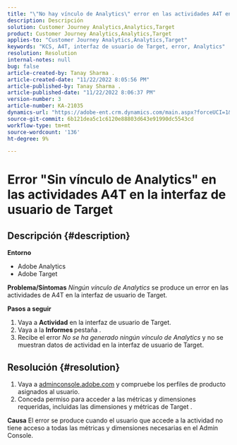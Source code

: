 ```yaml
---
title: "\"No hay vínculo de Analytics\" error en las actividades A4T en la interfaz de usuario de Target"
description: Descripción
solution: Customer Journey Analytics,Analytics,Target
product: Customer Journey Analytics,Analytics,Target
applies-to: "Customer Journey Analytics,Analytics,Target"
keywords: "KCS, A4T, interfaz de usuario de Target, error, Analytics"
resolution: Resolution
internal-notes: null
bug: false
article-created-by: Tanay Sharma .
article-created-date: "11/22/2022 8:05:56 PM"
article-published-by: Tanay Sharma .
article-published-date: "11/22/2022 8:06:37 PM"
version-number: 3
article-number: KA-21035
dynamics-url: "https://adobe-ent.crm.dynamics.com/main.aspx?forceUCI=1&pagetype=entityrecord&etn=knowledgearticle&id=d5858012-a16a-ed11-9561-6045bd006a22"
source-git-commit: 6b121dea5c1c6120e88803d643e91990dc5543cd
workflow-type: tm+mt
source-wordcount: '136'
ht-degree: 9%

---
```


# Error &quot;Sin vínculo de Analytics&quot; en las actividades A4T en la interfaz de usuario de Target

## Descripción {#description}

<b>Entorno</b>
- Adobe Analytics
- Adobe Target



<b>Problema/Síntomas</b>
*Ningún vínculo de Analytics* se produce un error en las actividades de A4T en la interfaz de usuario de Target.



<b>Pasos a seguir</b>

1. Vaya a <b>Actividad</b> en la interfaz de usuario de Target.
2. Vaya a la <b>Informes </b>pestaña .
3. Recibe el error *No se ha generado ningún vínculo de Analytics* y no se muestran datos de actividad en la interfaz de usuario de Target.



## Resolución {#resolution}


1. Vaya a [adminconsole.adobe.com](https://adminconsole.adobe.com/) y compruebe los perfiles de producto asignados al usuario.
2. Conceda permiso para acceder a las métricas y dimensiones requeridas, incluidas las dimensiones y métricas de Target .



<b>Causa</b>
El error se produce cuando el usuario que accede a la actividad no tiene acceso a todas las métricas y dimensiones necesarias en el Admin Console.
